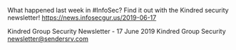 What happened last week in #InfoSec? Find it out with the Kindred security newsletter!
https://news.infosecgur.us/2019-06-17

Kindred Group Security Newsletter - 17 June 2019
Kindred Group Security
newsletter@sendersrv.com
